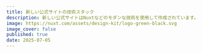 ```yaml
---
title: 新しい公式サイトの技術スタック
description: 新しい公式サイトはNuxtなどのモダンな技術を使用して作成されています。
image: https://nuxt.com/assets/design-kit/logo-green-black.svg
image_cover: false
published: true
date: 2025-07-05
---
```

